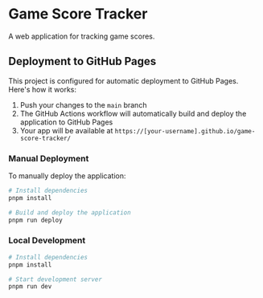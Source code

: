 # Game Score Tracker

A web application for tracking game scores.

## Deployment to GitHub Pages

This project is configured for automatic deployment to GitHub Pages. Here's how it works:

1. Push your changes to the `main` branch
2. The GitHub Actions workflow will automatically build and deploy the application to GitHub Pages
3. Your app will be available at `https://[your-username].github.io/game-score-tracker/`

### Manual Deployment

To manually deploy the application:

```bash
# Install dependencies
pnpm install

# Build and deploy the application
pnpm run deploy
```

### Local Development

```bash
# Install dependencies
pnpm install

# Start development server
pnpm run dev
``` 
